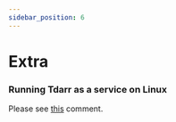 ```yaml
---
sidebar_position: 6
---
```


# Extra

### Running Tdarr as a service on Linux

Please see [this](https://github.com/HaveAGitGat/Tdarr/issues/484#issuecomment-950243027) comment.
